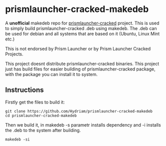 # prismlauncher-cracked-makedeb
A **unofficial** makedeb repo for [prismlauncher-cracked](https://github.com/Diegiwg/PrismLauncher-Cracked) project.
This is used to simply build prismlauncher-cracked .deb using makedeb. 
The .deb can be used for debian and all systems that are based on it (Ubuntu, Linux Mint etc.)

This is not endorsed by Prism Launcher or by Prism Launcher Cracked Projects.

This project doesnt distribute prismlauncher-cracked binaries.
This project just has build files for easier building of prismlauncher-cracked package, with the package you can install it to system.

## Instructions
Firstly get the files to build it:
```
git clone https://github.com/Hydriam/prismlauncher-cracked-makedeb
cd prismlauncher-cracked-makedeb
```
Then we build it, in makedeb -s parametr installs dependency and -i installs the .deb to the system after building.
```
makedeb -si 
```
